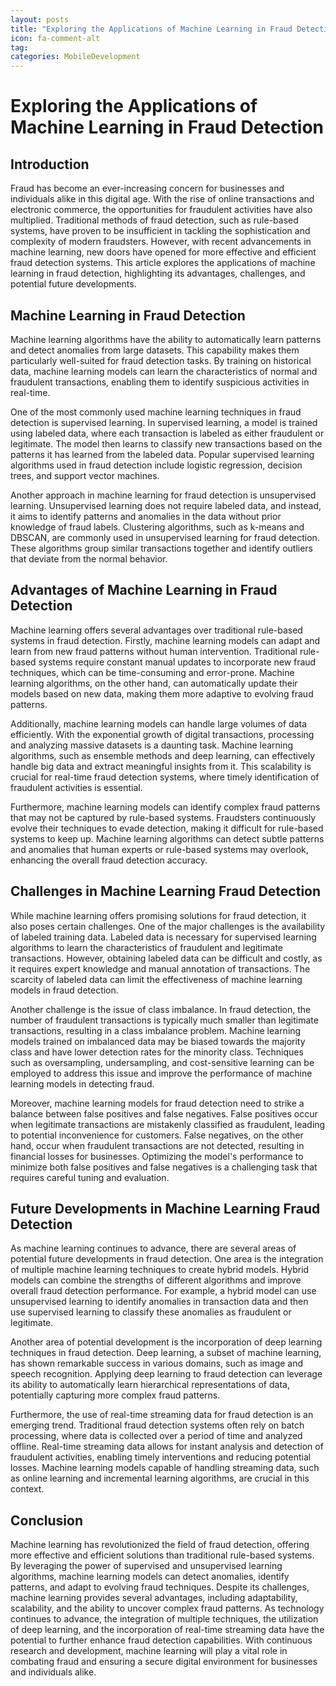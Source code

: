 ```yaml
---
layout: posts
title: "Exploring the Applications of Machine Learning in Fraud Detection"
icon: fa-comment-alt
tag:      
categories: MobileDevelopment
---
```



# Exploring the Applications of Machine Learning in Fraud Detection

## Introduction

Fraud has become an ever-increasing concern for businesses and individuals alike in this digital age. With the rise of online transactions and electronic commerce, the opportunities for fraudulent activities have also multiplied. Traditional methods of fraud detection, such as rule-based systems, have proven to be insufficient in tackling the sophistication and complexity of modern fraudsters. However, with recent advancements in machine learning, new doors have opened for more effective and efficient fraud detection systems. This article explores the applications of machine learning in fraud detection, highlighting its advantages, challenges, and potential future developments.

## Machine Learning in Fraud Detection

Machine learning algorithms have the ability to automatically learn patterns and detect anomalies from large datasets. This capability makes them particularly well-suited for fraud detection tasks. By training on historical data, machine learning models can learn the characteristics of normal and fraudulent transactions, enabling them to identify suspicious activities in real-time.

One of the most commonly used machine learning techniques in fraud detection is supervised learning. In supervised learning, a model is trained using labeled data, where each transaction is labeled as either fraudulent or legitimate. The model then learns to classify new transactions based on the patterns it has learned from the labeled data. Popular supervised learning algorithms used in fraud detection include logistic regression, decision trees, and support vector machines.

Another approach in machine learning for fraud detection is unsupervised learning. Unsupervised learning does not require labeled data, and instead, it aims to identify patterns and anomalies in the data without prior knowledge of fraud labels. Clustering algorithms, such as k-means and DBSCAN, are commonly used in unsupervised learning for fraud detection. These algorithms group similar transactions together and identify outliers that deviate from the normal behavior.

## Advantages of Machine Learning in Fraud Detection

Machine learning offers several advantages over traditional rule-based systems in fraud detection. Firstly, machine learning models can adapt and learn from new fraud patterns without human intervention. Traditional rule-based systems require constant manual updates to incorporate new fraud techniques, which can be time-consuming and error-prone. Machine learning algorithms, on the other hand, can automatically update their models based on new data, making them more adaptive to evolving fraud patterns.

Additionally, machine learning models can handle large volumes of data efficiently. With the exponential growth of digital transactions, processing and analyzing massive datasets is a daunting task. Machine learning algorithms, such as ensemble methods and deep learning, can effectively handle big data and extract meaningful insights from it. This scalability is crucial for real-time fraud detection systems, where timely identification of fraudulent activities is essential.

Furthermore, machine learning models can identify complex fraud patterns that may not be captured by rule-based systems. Fraudsters continuously evolve their techniques to evade detection, making it difficult for rule-based systems to keep up. Machine learning algorithms can detect subtle patterns and anomalies that human experts or rule-based systems may overlook, enhancing the overall fraud detection accuracy.

## Challenges in Machine Learning Fraud Detection

While machine learning offers promising solutions for fraud detection, it also poses certain challenges. One of the major challenges is the availability of labeled training data. Labeled data is necessary for supervised learning algorithms to learn the characteristics of fraudulent and legitimate transactions. However, obtaining labeled data can be difficult and costly, as it requires expert knowledge and manual annotation of transactions. The scarcity of labeled data can limit the effectiveness of machine learning models in fraud detection.

Another challenge is the issue of class imbalance. In fraud detection, the number of fraudulent transactions is typically much smaller than legitimate transactions, resulting in a class imbalance problem. Machine learning models trained on imbalanced data may be biased towards the majority class and have lower detection rates for the minority class. Techniques such as oversampling, undersampling, and cost-sensitive learning can be employed to address this issue and improve the performance of machine learning models in detecting fraud.

Moreover, machine learning models for fraud detection need to strike a balance between false positives and false negatives. False positives occur when legitimate transactions are mistakenly classified as fraudulent, leading to potential inconvenience for customers. False negatives, on the other hand, occur when fraudulent transactions are not detected, resulting in financial losses for businesses. Optimizing the model's performance to minimize both false positives and false negatives is a challenging task that requires careful tuning and evaluation.

## Future Developments in Machine Learning Fraud Detection

As machine learning continues to advance, there are several areas of potential future developments in fraud detection. One area is the integration of multiple machine learning techniques to create hybrid models. Hybrid models can combine the strengths of different algorithms and improve overall fraud detection performance. For example, a hybrid model can use unsupervised learning to identify anomalies in transaction data and then use supervised learning to classify these anomalies as fraudulent or legitimate.

Another area of potential development is the incorporation of deep learning techniques in fraud detection. Deep learning, a subset of machine learning, has shown remarkable success in various domains, such as image and speech recognition. Applying deep learning to fraud detection can leverage its ability to automatically learn hierarchical representations of data, potentially capturing more complex fraud patterns.

Furthermore, the use of real-time streaming data for fraud detection is an emerging trend. Traditional fraud detection systems often rely on batch processing, where data is collected over a period of time and analyzed offline. Real-time streaming data allows for instant analysis and detection of fraudulent activities, enabling timely interventions and reducing potential losses. Machine learning models capable of handling streaming data, such as online learning and incremental learning algorithms, are crucial in this context.

## Conclusion

Machine learning has revolutionized the field of fraud detection, offering more effective and efficient solutions than traditional rule-based systems. By leveraging the power of supervised and unsupervised learning algorithms, machine learning models can detect anomalies, identify patterns, and adapt to evolving fraud techniques. Despite its challenges, machine learning provides several advantages, including adaptability, scalability, and the ability to uncover complex fraud patterns. As technology continues to advance, the integration of multiple techniques, the utilization of deep learning, and the incorporation of real-time streaming data have the potential to further enhance fraud detection capabilities. With continuous research and development, machine learning will play a vital role in combating fraud and ensuring a secure digital environment for businesses and individuals alike.